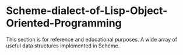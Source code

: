 # Scheme-dialect-of-Lisp-Object-Oriented-Programming
This section is for reference and educational purposes.
A wide array of useful data structures implemented in Scheme.
